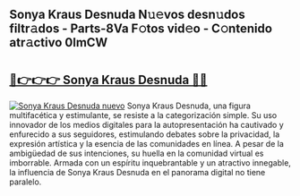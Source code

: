 ## Sonya Kraus Desnuda N𝚞𝚎vos desn𝚞dos filtr𝚊dos - Parts-8Va F𝚘tos vid𝚎o - C𝚘ntenido atr𝚊ctivo 0lmCW

# <h2><a href="http://mb0i2w.tromn.icu/?c=Sonya+Kraus+Desnuda">🔗👉👉👉 Sonya Kraus Desnuda 🔗🔗</a></h2>

[![Sonya Kraus Desnuda nuevo](https://i.imgur.com/pEAQMta.gif)](http://mb0i2w.tromn.icu/?c=Sonya+Kraus+Desnuda)
Sonya Kraus Desnuda, una figura multifacética y estimulante, se resiste a la categorización simple. Su uso innovador de los medios digitales para la autopresentación ha cautivado y enfurecido a sus seguidores, estimulando debates sobre la privacidad, la expresión artística y la esencia de las comunidades en línea. A pesar de la ambigüedad de sus intenciones, su huella en la comunidad virtual es imborrable. Armada con un espíritu inquebrantable y un atractivo innegable, la influencia de Sonya Kraus Desnuda en el panorama digital no tiene paralelo.
